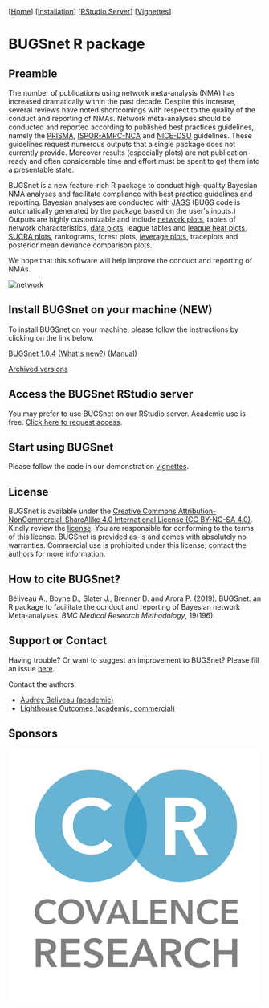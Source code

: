 [[Home](index.md)]  [[Installation](instructions.md)] [[RStudio Server](https://spintechit.com/bugsnet-demo-request/)] [[Vignettes](vignettes)]

# BUGSnet R package

## Preamble

The number of publications using network meta-analysis (NMA) has increased dramatically within the past decade. Despite this increase, several reviews have noted shortcomings with respect to the quality of the conduct and reporting of NMAs. Network meta-analyses should be conducted and reported according to published best practices guidelines, namely the [PRISMA](https://www.ncbi.nlm.nih.gov/pubmed/26030634), [ISPOR-AMPC-NCA](https://www.ncbi.nlm.nih.gov/pubmed/24636374) and [NICE-DSU](http://nicedsu.org.uk/wp-content/uploads/2016/03/TSD7-reviewer-checklist.final_.08.05.12.pdf) guidelines. These guidelines request numerous outputs that a single package does not currently provide. Moreover results (especially plots) are not publication-ready and often considerable time and effort must be spent to get them into a presentable state. 

BUGSnet is a new feature-rich R package to conduct high-quality Bayesian NMA analyses and facilitate compliance with best practice guidelines and reporting. Bayesian analyses are conducted with [JAGS](http://mcmc-jags.sourceforge.net/) (BUGS code is automatically generated by the package based on the user's inputs.) Outputs are highly customizable and include [network plots](images/network.png), tables of network characteristics, [data plots](images/covariate.png), league tables and [league heat plots](images/league.png), [SUCRA plots](images/SUCRA.png), rankograms, forest plots, [leverage plots](images/fit.png), traceplots and posterior mean deviance comparison plots.

We hope that this software will help improve the conduct and reporting of NMAs.

![network](images/network.png)

## **Install BUGSnet on your machine (NEW)**

To install BUGSnet on your machine, please follow the instructions by clicking on the link below.

[BUGSnet 1.0.4](instructions) 
([What's new?](https://github.com/audrey-b/BUGSnet/raw/master/NEWS.md))
([Manual](https://github.com/audrey-b/BUGSnet/raw/master/manual.pdf))

[Archived versions](archived)

## Access the BUGSnet RStudio server

You may prefer to use BUGSnet on our RStudio server. Academic use is free. [Click here to request access](https://spintechit.com/bugsnet-demo-request/).

## **Start using BUGSnet**

Please follow the code in our demonstration [vignettes](vignettes).

## License

BUGSnet is available under the [Creative Commons Attribution-NonCommercial-ShareAlike 4.0 International License (CC
BY-NC-SA 4.0)](https://creativecommons.org/licenses/by-nc-sa/4.0/). Kindly review the [license](https://creativecommons.org/licenses/by-nc-sa/4.0/legalcode). You are responsible for conforming to the terms of this license. BUGSnet is provided as-is and comes with absolutely no warranties. Commercial use is prohibited under this license; contact the authors for more information.

## How to cite BUGSnet?

Béliveau A., Boyne D., Slater J., Brenner D. and Arora P. (2019). BUGSnet: an R package to facilitate the conduct and reporting of
Bayesian network Meta-analyses. *BMC Medical Research Methodology*, 19(196).

## Support or Contact

Having trouble? Or want to suggest an improvement to BUGSnet? Please fill an issue [here](https://github.com/bugsnetsoftware/BUGSnet/issues).

Contact the authors: 
- [Audrey Beliveau (academic)](https://uwaterloo.ca/statistics-and-actuarial-science/about/people/a2belive)
- [Lighthouse Outcomes (academic, commercial)](http://www.lighthouseoutcomes.com/bugsnet/)

## Sponsors

![covalence](images/covalence.png)
